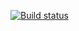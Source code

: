 [![Build status](https://ci.appveyor.com/api/projects/status/3v6dhp9rxwn9qu80/branch/master?svg=true)](https://ci.appveyor.com/project/paulsapps/msgi/branch/master)
